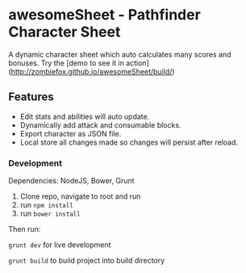 # awesomeSheet - Pathfinder Character Sheet

A dynamic character sheet which auto calculates many scores and bonuses. Try the [demo to see it in action] (http://zombiefox.github.io/awesomeSheet/build/)

## Features
- Edit stats and abilities will auto update.
- Dynamically add attack and consumable blocks.
- Export character as JSON file.
- Local store all changes made so changes will persist after reload.

### Development

Dependencies:
NodeJS, Bower, Grunt

1. Clone repo, navigate to root and run
2. run `npm install`
3. run `bower install`

Then run:

`grunt dev` for live development

`grunt build` to build project into build directory 
